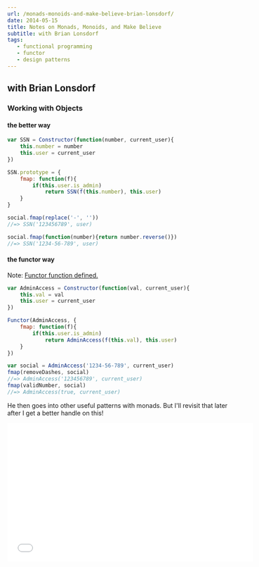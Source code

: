```yaml
---
url: /monads-monoids-and-make-believe-brian-lonsdorf/
date: 2014-05-15
title: Notes on Monads, Monoids, and Make Believe
subtitle: with Brian Lonsdorf
tags:
   - functional programming
   - functor
   - design patterns
---
```


## with Brian Lonsdorf

### Working with Objects

#### the better way

```javascript
var SSN = Constructor(function(number, current_user){
	this.number = number
    this.user = current_user
})

SSN.prototype = {
	fmap: function(f){
    	if(this.user.is_admin)
        	return SSN(f(this.number), this.user)
    }
}

social.fmap(replace('-', ''))
//=> SSN('123456789', user)

social.fmap(function(number){return number.reverse()})
//=> SSN('1234-56-789', user)
```

#### the functor way

Note: [Functor function defined.](https://github.com/DrBoolean/Functor/blob/master/functor.js)

```javascript
var AdminAccess = Constructor(function(val, current_user){
	this.val = val
    this.user = current_user
})

Functor(AdminAccess, {
	fmap: function(f){
    	if(this.user.is_admin)
        	return AdminAccess(f(this.val), this.user)
    }
})

var social = AdminAccess('1234-56-789', current_user)
fmap(removeDashes, social)
//=> AdminAccess('123456789', current_user)
fmap(validNumber, social)
//=> AdminAccess(true, current_user)
```

He then goes into other useful patterns with monads. But I'll revisit that later after I get a better handle on this!

<iframe width="560" height="315" src="//www.youtube.com/embed/ww2Z1URx-G0" frameborder="0" allowfullscreen></iframe>
